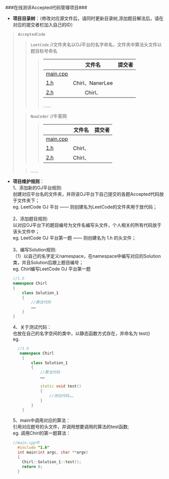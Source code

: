 ###在线测评Accepted代码管理项目###

* **项目目录树**：（修改对应源文件后，请同时更新目录树,添加题目解法后，请在对应的提交者栏加入自己的ID）
> `AcceptedCode`
>>`LeetCode`		//文件夹名以OJ平台的名字命名，文件夹中算法头文件以题目标号命名
>>> | | 文件名 | 提交者 |
>>> |---|:-------:|:-------:|
>>>  |[main.cpp](https://github.com/CheilQuan/AcceptedCode/blob/master/LeetCode/main.cpp)|  |
>>>  |[1.h](https://github.com/CheilQuan/AcceptedCode/blob/master/LeetCode/1.h)          | Chirl、NanerLee |	
>>>  |[2.h](https://github.com/CheilQuan/AcceptedCode/blob/master/LeetCode/2.h)          | Chirl、 |
>>>……
>
>> `NowCoder`  //牛客网
>>> | | 文件名 | 提交者 |
>>> |---|:-------:|:-------:|
>>> |[main.cpp](https://github.com/CheilQuan/AcceptedCode/blob/master/NowCoder/main.cpp)|  |
>>> |[1.h](https://github.com/CheilQuan/AcceptedCode/blob/master/NowCoder/1.h)  | Chirl、 |
>>> |[2.h](https://github.com/CheilQuan/AcceptedCode/blob/master/NowCoder/2.h)  | Chirl、 |
>
>> ……


* **项目维护规则**：<br>
	1、添加新的OJ平台规则:<br>
		创建对应平台名的文件夹，并将该OJ平台下自己提交的各题Accepted代码放于文件夹下；<br>
		eg. LeetCode OJ 平台 —— 则创建名为LeetCode的文件夹用于放代码；<br>
	<br>
	2、添加题目规则:<br>
		以对应OJ平台下的题目编号为文件名编写头文件，个人相关的所有代码放于该头文件中；<br>
		eg. LeetCode OJ 平台第一题 —— 则创建名为 1.h 的头文件；<br>
	<br>
	3、编写Solution规则:<br>
		（1）以自己的名字定义namespace，在namespace中编写对应的Solution类，并且Solution后跟上题目编号；<br>
		eg. Chirl编写LeetCode OJ 平台第一题<br>
	``` C++
	//1.h
	namespace Chirl
	{
		class Solution_1
		{
			//算法代码
			……
		}
	}
	```

	4、关于测试代码：<br>
		也放在自己的名字空间的类中，以静态函数方式存在，并命名为 test()<br>
		eg.<br>
	``` C++
	  //1.h
	   namespace Chirl
	    {
			class Solution_1
			{
				//算法代码
				……

				static void test()
				{
					//测试代码……
				}
			}
	    }
	```

	5、main中调用对应的算法：<br>
		引用对应题号的头文件，并调用想要调用的算法的test函数;<br>
		eg. 调用Chirl的第一题算法：<br>
	``` C++
	//main.cpp中
	  #include "1.h"
	  int main(int argc, char **argv)
	  {
		Chirl::Solution_1::test();
		return 0;
	  }
	```
